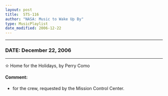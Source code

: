 ```yaml
---
layout: post
title:  STS-116
author: "NASA: Music to Wake Up By"
type: MusicPlaylist
date_modified: 2006-12-22
---
```


----
### DATE: December 22, 2006
----
✫ Home for the Holidays, by Perry Como

#### Comment:
* for the crew, requested by the Mission Control Center.
